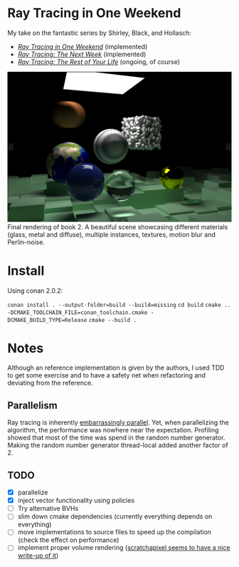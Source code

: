 # Ray Tracing in One Weekend
My take on the fantastic series by Shirley, Black, and Hollasch:

* [_Ray Tracing in One Weekend_](https://raytracing.github.io/books/RayTracingInOneWeekend.html) (implemented)
*  [_Ray Tracing: The Next Week_](https://raytracing.github.io/books/RayTracingTheNextWeek.html) (implemented)
* [_Ray Tracing: The Rest of Your Life_](https://raytracing.github.io/books/RayTracingTheRestOfYourLife.html) (ongoing, of course)

![Final screenshot of book 2](/data/output/TheNextWeek/image_08_final_scene.png)
Final rendering of book 2. A beautiful scene showcasing different materials (glass, metal and diffuse), multiple instances, textures, motion blur and Perlin-noise.

# Install

Using conan 2.0.2:

`conan install . --output-folder=build --build=missing`
`cd build`
`cmake .. -DCMAKE_TOOLCHAIN_FILE=conan_toolchain.cmake -DCMAKE_BUILD_TYPE=Release`
`cmake --build .`

# Notes
Although an reference implementation is given by the authors, I used TDD to get some exercise and to have a safety net when refactoring and deviating from the reference.

## Parallelism
Ray tracing is inherently [embarrassingly parallel](https://en.wikipedia.org/wiki/Embarrassingly_parallel). Yet, when parallelizing the algorithm, the performance was nowhere near the expectation. Profiling showed that most of the time was spend in the random number generator. Making the random number generator thread-local added another factor of 2.

## TODO
- [x] parallelize
- [x] inject vector functionality using policies
- [ ] Try alternative BVHs
- [ ] slim down cmake dependencies (currently everything depends on everything)
- [ ] move implementations to source files to speed up the compilation (check the effect on performance)
- [ ] implement proper volume rendering ([scratchapixel seems to have a nice write-up of it](https://www.scratchapixel.com/lessons/3d-basic-rendering/volume-rendering-for-developers/intro-volume-rendering.html))
